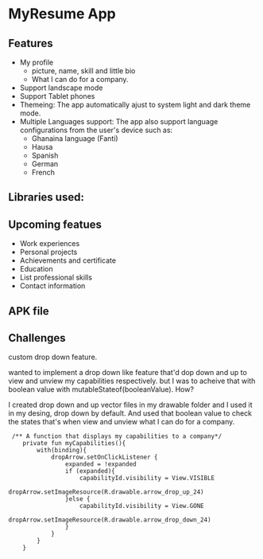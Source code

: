 # MyResume App

Features
---------
* My profile 
  * picture, name, skill and little bio
  * What I can do for a company.
* Support landscape mode
* Support Tablet phones
* Themeing: The app automatically ajust to system light and dark theme mode.
* Multiple Languages support: The app also support language configurations from the user's device such as: 
  * Ghanaina language (Fanti)
  * Hausa
  * Spanish
  * German
  * French


Libraries used:
--------------------


Upcoming featues
-------------------
* Work experiences
* Personal projects
* Achievements and certificate
* Education
* List professional skills
* Contact information

APK file
----------------


Challenges
------------------
custom drop down feature.

wanted to implement a drop down like feature that'd dop down and up to view and unview my capabilities respectively.
but I was to acheive that with boolean value with mutableStateof(booleanValue).
How?

I created drop down and up vector files in my drawable folder and I used it in my desing, drop down by default.
And used that boolean value to check the states that's when view and unview what I can do for a company.
```
 /** A function that displays my capabilities to a company*/
    private fun myCapabilities(){
        with(binding){
            dropArrow.setOnClickListener {
                expanded = !expanded
                if (expanded){
                    capabilityId.visibility = View.VISIBLE
                    dropArrow.setImageResource(R.drawable.arrow_drop_up_24)
                }else {
                    capabilityId.visibility = View.GONE
                    dropArrow.setImageResource(R.drawable.arrow_drop_down_24)
                }
            }
        }
    }
```
